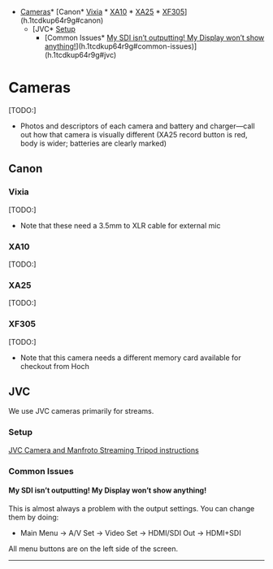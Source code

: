 *   [Cameras](h.1tcdkup64r9g)*   [Canon*   [Vixia](h.1tcdkup64r9g#vixia)
        *   [XA10](h.1tcdkup64r9g#xa10)
        *   [XA25](h.1tcdkup64r9g#xa25)
        *   [XF305](h.1tcdkup64r9g#xf305)](h.1tcdkup64r9g#canon)
    *   [JVC*   [Setup](h.1tcdkup64r9g#setup)
        *   [Common Issues*   [My SDI isn’t outputting! My Display won’t show anything!](h.1tcdkup64r9g#my-sdi-isnt-outputting-my-display-wont-show-anything)](h.1tcdkup64r9g#common-issues)](h.1tcdkup64r9g#jvc)

Cameras
=======

\[TODO:\]

*   Photos and descriptors of each camera and battery and charger—call out how that camera is visually different (XA25 record button is red, body is wider; batteries are clearly marked)

Canon
-----

### Vixia

\[TODO:\]

*   Note that these need a 3.5mm to XLR cable for external mic

### XA10

\[TODO:\]

### XA25

\[TODO:\]

### XF305

\[TODO:\]

*   Note that this camera needs a different memory card available for checkout from Hoch

JVC
---

We use JVC cameras primarily for streams.

### Setup

[JVC Camera and Manfroto Streaming Tripod instructions](https://www.google.com/url?q=https://docs.google.com/document/d/1tEeGrExoEoM0UwCHkSWTLOjBPLeZc--sqhEDyHGrvYc/edit?usp%3Dsharing&sa=D&source=editors&ust=1646791610810500&usg=AOvVaw3pRik3bdDfQbmscckzupQ8)

### Common Issues

#### My SDI isn’t outputting! My Display won’t show anything!

This is almost always a problem with the output settings. You can change them by doing:

*   Main Menu -> A/V Set \-> Video Set \-> HDMI/SDI Out \-> HDMI+SDI

All menu buttons are on the left side of the screen.

* * *